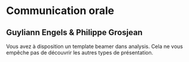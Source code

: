# Communication orale

## Guyliann Engels & Philippe Grosjean

Vous avez à disposition un template beamer dans analysis. Cela ne vous empêche pas de découvrir les autres types de présentation.
